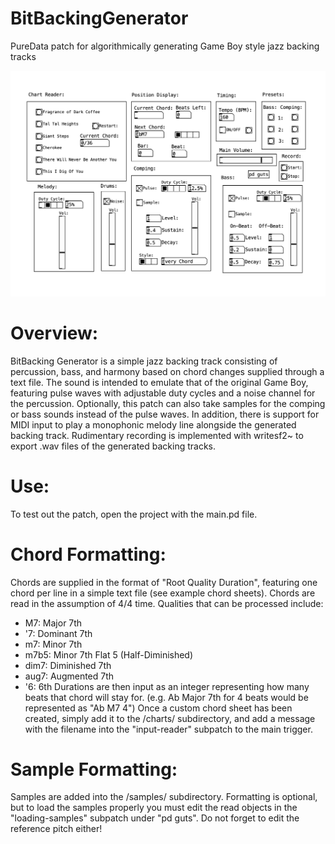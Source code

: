 # BitBackingGenerator
 PureData patch for algorithmically generating Game Boy style jazz backing tracks

  ![Example Image](example.png)

# Overview:
 BitBacking Generator is a simple jazz backing track consisting of percussion, bass, and harmony based on chord changes supplied through a text file. The sound is intended to emulate that of the original Game Boy, featuring pulse waves with adjustable duty cycles and a noise channel for the percussion. Optionally, this patch can also take samples for the comping or bass sounds instead of the pulse waves. In addition, there is support for MIDI input to play a monophonic melody line alongside the generated backing track. Rudimentary recording is implemented with writesf2~ to export .wav files of the generated backing tracks.

# Use:
 To test out the patch, open the project with the main.pd file. 

# Chord Formatting:
 Chords are supplied in the format of "Root Quality Duration", featuring one chord per line in a simple text file (see example chord sheets). Chords are read in the assumption of 4/4 time. Qualities that can be processed include: 
 - M7: Major 7th
 - '7: Dominant 7th
 - m7: Minor 7th
 - m7b5: Minor 7th Flat 5 (Half-Diminished)
 - dim7: Diminished 7th
 - aug7: Augmented 7th
 - '6: 6th
 Durations are then input as an integer representing how many beats that chord will stay for. (e.g. Ab Major 7th for 4 beats would be represented as "Ab M7 4")
 Once a custom chord sheet has been created, simply add it to the /charts/ subdirectory, and add a message with the filename into the "input-reader" subpatch to the main trigger.

# Sample Formatting:
 Samples are added into the /samples/ subdirectory. Formatting is optional, but to load the samples properly you must edit the read objects in the "loading-samples" subpatch under "pd guts". Do not forget to edit the reference pitch either!

 

